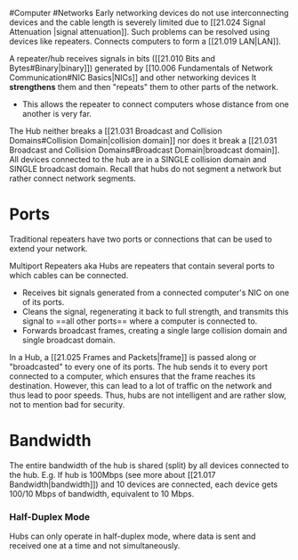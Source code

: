 #Computer #Networks 
Early networking devices do not use interconnecting devices and the cable length is severely limited due to [[21.024 Signal Attenuation |signal attenuation]]. 
Such problems can be resolved using devices like repeaters.
Connects computers to form a [[21.019 LAN|LAN]].

A repeater/hub receives signals in bits ([[21.010 Bits and Bytes#Binary|binary]]) generated by [[10.006 Fundamentals of Network Communication#NIC Basics|NICs]] and other networking devices
It **strengthens** them and then "repeats" them to other parts of the network.
- This allows the repeater to connect computers whose distance from one another is very far.

The Hub neither breaks a [[21.031 Broadcast and Collision Domains#Collision Domain|collision domain]] nor does it break a [[21.031 Broadcast and Collision Domains#Broadcast Domain|broadcast domain]]. 
All devices connected to the hub are in a SINGLE collision domain and SINGLE broadcast domain.
Recall that hubs do not segment a network but rather connect network segments.
# Ports

Traditional repeaters have two ports or connections that can be used to extend your network.

Multiport Repeaters aka Hubs are repeaters that contain several ports to which cables can be connected.
- Receives bit signals generated from a connected computer's NIC on one of its ports.
- Cleans the signal, regenerating it back to full strength, and transmits this signal to ==all other ports== where a computer is connected to.
- Forwards broadcast frames, creating a single large collision domain and single broadcast domain.

In a Hub, a [[21.025 Frames and Packets|frame]] is passed along or "broadcasted" to every one of its ports.
The hub sends it to every port connected to a computer, which ensures that the frame reaches its destination.
However, this can lead to a lot of traffic on the network and thus lead to poor speeds.
Thus, hubs are not intelligent and are rather slow, not to mention bad for security.

# Bandwidth
The entire bandwidth of the hub is shared (split) by all devices connected to the hub.
E.g. If hub is 100Mbps (see more about [[21.017 Bandwidth|bandwidth]]) and 10 devices are connected, each device gets 100/10 Mbps of bandwidth, equivalent to 10 Mbps.

### Half-Duplex Mode
Hubs can only operate in half-duplex mode, where data is sent and received one at a time and not simultaneously.